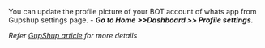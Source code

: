 You can update the profile picture of your BOT account of whats app from Gupshup settings page. - **_Go to Home &gt;&gt;Dashboard &gt;&gt; Profile settings._**

_Refer_ [_GupShup article_](https://support.gupshup.io/hc/en-us/articles/360011977580-How-to-change-my-business-display-picture-) _for more details_
